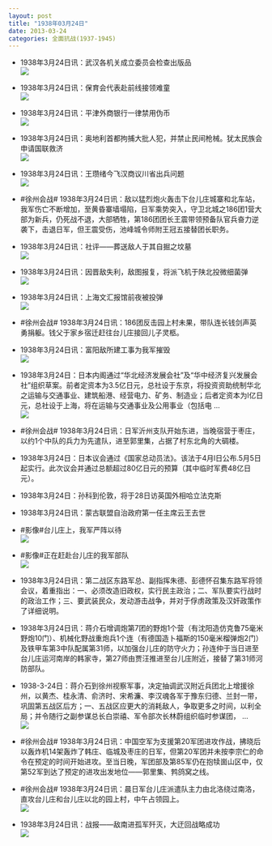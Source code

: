 ```yaml
---
layout: post
title: "1938年03月24日"
date: 2013-03-24
categories: 全面抗战(1937-1945)
---
```


<meta name="referrer" content="no-referrer" />

- 1938年3月24日讯：武汉各机关成立委员会检查出版品 <br/><img src="https://ww3.sinaimg.cn/large/aca367d8jw1e319e9fg9nj.jpg" />

- 1938年3月24日讯：保育会代表赴前线接领难童 <br/><img src="https://ww1.sinaimg.cn/large/aca367d8jw1e317o70pdnj.jpg" />

- 1938年3月24日讯：平津外商银行一律禁用伪币 <br/><img src="https://ww4.sinaimg.cn/large/aca367d8jw1e315xpdnedj.jpg" />

- 1938年3月24日讯：奥地利首都拘捕大批人犯，并禁止民间枪械。犹太民族会申请国联救济 <br/><img src="https://ww4.sinaimg.cn/large/aca367d8jw1e31477c2jxj.jpg" />

- 1938年3月24日讯：王瓒绪今飞汉商议川省出兵问题 <br/><img src="https://ww3.sinaimg.cn/large/aca367d8jw1e312gnsstoj.jpg" />

- #徐州会战# 1938年3月24日讯：敌以猛烈炮火轰击下台儿庄城寨和北车站，我军伤亡不断增加，至黄昏寨墙塌陷，日军乘势突入，守卫北城之186团1营大部为新兵，仍死战不退，大部牺牲，第186团团长王震带领预备队官兵奋力逆袭下，击退日军，但王震受伤，池峰城令师附王冠五接替团长职务。  

- 1938年3月24日讯：社评——葬送敌人于其自掘之坟墓 <br/><img src="https://ww3.sinaimg.cn/large/aca367d8jw1e310qdwm7xj.jpg" />

- 1938年3月24日讯：因晋敌失利，敌图报复，将派飞机于陕北投微细菌弹 <br/><img src="https://ww4.sinaimg.cn/large/aca367d8jw1e30yzru07jj.jpg" />

- 1938年3月24日讯：上海文汇报馆前夜被投弹 <br/><img src="https://ww1.sinaimg.cn/large/aca367d8jw1e30x9fgmvyj.jpg" />

- #徐州会战# 1938年3月24日讯：186团反击园上村未果，带队连长钱剑声英勇捐躯。钱父于家乡宿迁赶往台儿庄接回儿子灵柩。 

- 1938年3月24日讯：富阳敌所建工事为我军摧毁 <br/><img src="https://ww3.sinaimg.cn/large/aca367d8jw1e30vj4bkg1j.jpg" />

- 1938年3月24日：日本内阁通过“华北经济发展会社”及“华中经济复兴发展会社”组织草案。前者定资本为3.5亿日元，总社设于东京，将投资资助统制华北之运输与交通事业、建筑船港、经营电力、矿务、制造业；后者定资本为l亿日元，总社设于上海，将在运输与交通事业及公用事业（包括电 ...  <br/><img src="https://ww1.sinaimg.cn/large/aca367d8jw1e30unjyrtoj.jpg" />

- #徐州会战# 1938年3月24日讯：日军沂州支队开始东进，当晚宿营于枣庄，以约1个中队的兵力为先遣队，进至郭里集，占据了村东北角的大碉楼。 

- 1938年3月24日：日本议会通过《国家总动员法》。该法于4月l日公布.5月5日起实行。此次议会并通过总额超过80亿日元的预算（其中临时军费48亿日元）。 

- 1938年3月24日：孙科到伦敦，将于28日访英国外相哈立法克斯 

- 1938年3月24日讯：蒙古联盟自治政府第一任主席云王去世 

- #影像#台儿庄上，我军严阵以待 <br/><img src="https://ww1.sinaimg.cn/large/aca367d8jw1e30nn9lnzdj.jpg" />

- #影像#正在赶赴台儿庄的我军部队 <br/><img src="https://ww2.sinaimg.cn/large/aca367d8jw1e30n2b8mi6j.jpg" />

- 1938年3月24日讯：第二战区东路军总、副指挥朱德、彭德怀召集东路军将领会议，着重指出：一、必须改造旧政权，实行民主政治；二、军队要实行战时的政治工作；三、要武装民众，发动游击战争，并对于俘虏政策及汉奸政策作了详细说明。 

- 1938年3月24日讯：蒋介石增调炮第7团的野炮1个营（有沈阳造仿克鲁75毫米野炮10门）、机械化野战重炮兵1个连（有德国造卜福斯的150毫米榴弹炮2门）及铁甲车第3中队配属第31师，以加强台儿庄的防守火力；孙连仲于当日进至台儿庄运河南岸的韩家寺，第27师由贾汪推进至台儿庄附近，接替了第31师河防部队。 

- 1938-3-24日：蒋介石到徐州视察军事，决定抽调武汉附近兵团北上增援徐州，以黄杰、桂永清、俞济时、宋希濂、李汉魂各军于豫东归德、兰封一带，巩固第五战区后方；一、五战区应更大的消耗敌人，争取更多之时间，以利全局；并令随行之副参谋总长白崇禧、军令部次长林蔚组织临时参谋团， ...  <br/><img src="https://ww2.sinaimg.cn/large/aca367d8jw1e30k973hdhj.jpg" />

- #徐州会战# 1938年3月24日讯：中国空军为支援第20军团进攻作战，拂晓后以轰炸机14架轰炸了韩庄、临城及枣庄的日军，但第20军团并未按李宗仁的命令在预定的时间开始进攻。至当日晚，军团部及第85军仍在抱犊崮山区中，仅第52军到达了预定的进攻出发地位——郭里集、鹁鸽窝之线。 

- #徐州会战# 1938年3月24日讯：晨日军台儿庄派遣队主力由北洛绕过南洛，直攻台儿庄和台儿庄以北的园上村，中午占领园上。 <br/><img src="https://ww2.sinaimg.cn/large/aca367d8jw1e30iihkz5pj.jpg" />

- 1938年3月24日讯：战报——敌南进孤军歼灭，大迂回战略成功 <br/><img src="https://ww3.sinaimg.cn/large/aca367d8jw1e30hne3om3j.jpg" />

